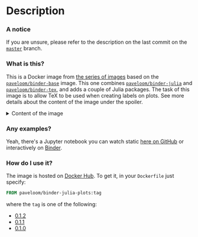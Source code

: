 # Description

### A notice
If you are unsure, please refer to the description on the last commit on the
[`master`](https://github.com/paveloom-d/binder-julia-plots/tree/master) branch.

### What is this?

This is a Docker image from
[the series of images](https://github.com/orgs/paveloom-d/projects/1) based on the
[`paveloom/binder-base`](https://github.com/paveloom-d/binder-base) image. This one combines
[`paveloom/binder-julia`](https://github.com/paveloom-d/binder-julia) and
[`paveloom/binder-tex`](https://github.com/paveloom-d/binder-tex), and adds a couple of
Julia packages. The task of this image is to allow TeX to be used when creating labels on
plots. See more details about the content of the image under the spoiler.

<details>
<summary>Content of the image</summary>
<ul>
  <li>
    Base image:
    <a href="https://github.com/paveloom-d/binder-tex">paveloom/binder-tex</a>
    (0.1.2)
  </li>
  <li>
    Julia environment
    from <a href=https://github.com/paveloom-d/binder-julia>paveloom/binder-julia</a>
    (0.1.2):
    <ul>
      <li>Packages:</li>
      <ul>
        <li><a href="https://github.com/JuliaLang/IJulia.jl">IJulia.jl</a></li>
        <li><a href="https://github.com/heliosdrm/GRUtils.jl">GRUtils.jl</a></li>
        <li><a href="https://github.com/JuliaPy/PyPlot.jl">PyPlot.jl</a></li>
        <li><a href="https://github.com/JuliaPlots/Plots.jl">Plots.jl</a></li>
      <ul>
    </ul>
  </li>
</ul>
</details>

### Any examples?

Yeah, there's a Jupyter notebook you can watch static
[here on GitHub](https://github.com/paveloom-d/binder-julia-plots/blob/master/examples/example.ipynb)
or interactively on
[Binder](https://mybinder.org/v2/gh/paveloom-d/binder-julia-plots/master?urlpath=lab/tree/example.ipynb).

### How do I use it?

The image is hosted on [Docker Hub](https://hub.docker.com/r/paveloom/binder-julia-plots).
To get it, in your `Dockerfile` just specify:

```dockerfile
FROM paveloom/binder-julia-plots:tag
```

where the `tag` is one of the following:

* [0.1.2](https://github.com/paveloom-d/binder-julia-plots/releases/tag/v0.1.2)
* [0.1.1](https://github.com/paveloom-d/binder-julia-plots/releases/tag/v0.1.1)
* [0.1.0](https://github.com/paveloom-d/binder-julia-plots/releases/tag/v0.1.0)
